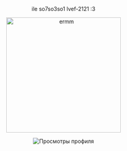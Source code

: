<p align="center"> ile so7so3so1 lvef-2121 :3 </p>

<p align="center">
  <img src="https://files.catbox.moe/9bvcwh.png" alt="ermm" width="300"/>
</p>


<p align="center">
  <img src="https://komarev.com/ghpvc/?username=Tohruhiro&style=plastic&color=blue" alt="Просмотры профиля" />
</p>
